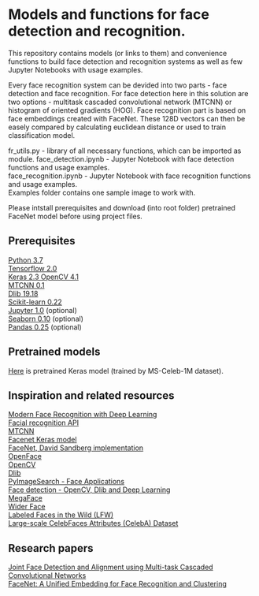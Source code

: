 # Models and functions for face detection and recognition.

This repository contains models (or links to them) and convenience functions to build face detection and recognition systems as well as few Jupyter Notebooks with usage examples.

Every face recognition system can be devided into two parts - face detection and face recognition. For face detection here in this solution are two options - multitask cascaded convolutional network (MTCNN) or histogram of oriented gradients (HOG).
Face recognition part is based on face embeddings created with FaceNet. These 128D vectors can then be easely compared by calculating euclidean distance or used to train classification model.  

fr_utils.py - library of all necessary functions, which can be imported as module. 
face_detection.ipynb - Jupyter Notebook with face detection functions and usage examples.  
face_recognition.ipynb - Jupyter Notebook with face recognition functions and usage examples.  
Examples folder contains one sample image to work with.

Please intstall prerequisites and download (into root folder) pretrained FaceNet model before using project files.

## Prerequisites

[Python 3.7](https://www.python.org/downloads/)  
[Tensorflow 2.0](https://www.tensorflow.org/install)  
[Keras 2.3 ](https://keras.io/#installation) 
[OpenCV 4.1](https://pypi.org/project/opencv-python/)  
[MTCNN 0.1](https://pypi.org/project/mtcnn/)  
[Dlib 19.18](https://pypi.org/project/dlib/)  
[Scikit-learn 0.22](https://scikit-learn.org/stable/install.html)  
[Jupyter 1.0](https://jupyter.org/install) (optional)  
[Seaborn 0.10](https://seaborn.pydata.org/installing.html) (optional)  
[Pandas 0.25](https://pypi.org/project/pandas/) (optional)  

## Pretrained models

[Here](https://drive.google.com/open?id=1pwQ3H4aJ8a6yyJHZkTwtjcL4wYWQb7bn) is pretrained Keras model (trained by MS-Celeb-1M dataset).

## Inspiration and related resources
[Modern Face Recognition with Deep Learning](https://medium.com/@ageitgey/machine-learning-is-fun-part-4-modern-face-recognition-with-deep-learning-c3cffc121d78)  
[Facial recognition API](https://github.com/ageitgey/face_recognition?utm_source=mybridge&utm_medium=blog&utm_campaign=read_more)  
[MTCNN](https://kpzhang93.github.io/MTCNN_face_detection_alignment/index.html)  
[Facenet Keras model](https://github.com/nyoki-mtl/keras-facenet)  
[FaceNet, David Sandberg implementation](https://github.com/davidsandberg/facenet)  
[OpenFace](http://cmusatyalab.github.io/openface/)  
[OpenCV](https://opencv.org/)  
[Dlib](http://dlib.net/)  
[PyImageSearch - Face Applications](https://www.pyimagesearch.com/category/faces/)  
[Face detection - OpenCV, Dlib and Deep Learning](https://www.learnopencv.com/face-detection-opencv-dlib-and-deep-learning-c-python/)  
[MegaFace](http://megaface.cs.washington.edu/?utm_campaign=The%20Batch&utm_source=hs_email&utm_medium=email&utm_content=78452820&_hsenc=p2ANqtz-_YyjDQURXiBDLYh-6uusHXMakpWIBUDl8IglSlh7h3fDC0tXZvwta3g63z0AZYmRLQmR_95YdFL6UP6Z0yLf2X10zHlA&_hsmi=78452820)  
[Wider Face](http://shuoyang1213.me/WIDERFACE/)  
[Labeled Faces in the Wild (LFW)](http://vis-www.cs.umass.edu/lfw/)  
[Large-scale CelebFaces Attributes (CelebA) Dataset](http://mmlab.ie.cuhk.edu.hk/projects/CelebA.html)  

## Research papers
[Joint Face Detection and Alignment using Multi-task Cascaded Convolutional Networks](https://arxiv.org/ftp/arxiv/papers/1604/1604.02878.pdf)  
[FaceNet: A Unified Embedding for Face Recognition and Clustering](https://arxiv.org/pdf/1503.03832.pdf)
